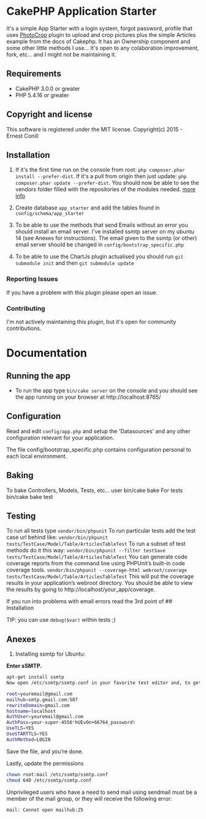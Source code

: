 # CakePHP Application Starter

It's a simple App Starter with a login system, forgot password, profile that uses [PhotoCrop](https://github.com/netusco/CakePhp-PhotoCrop) plugin to upload and crop pictures plus the simple Articles example from the docs of Cakephp. It has an Ownership component and some other little methods I use...
It's open to any colaboration improvement, fork, etc... and I might not be maintaining it.

## Requirements

* CakePHP 3.0.0 or greater
* PHP 5.4.16 or greater

## Copyright and license

This software is registered under the MIT license. Copyright(c) 2015 - Ernest Conill

## Installation

1. If it's the first time run on the console from root: `php composer.phar install --prefer-dist`. If it's a pull from origin then just update: `php composer.phar update --prefer-dist`. You should now be able to see the vendors folder filled with the repositories of the modules needed.
[more info](http://book.cakephp.org/3.0/en/installation.html)

2. Create database `app_starter` and add the tables found in `config/schema/app_starter`
3. To be able to use the methods that send Emails without an error you should install an email server.
I've installed ssmtp server on my ubuntu 14 (see Anexes for instructions).
The email given to the ssmtp (or other) email server should be changed in `config/bootstrap_specific.php`
4. To be able to use the ChartJs plugin actualised you should run `git submodule init` and then `git submodule update`

### Reporting Issues

If you have a problem with this plugin please open an issue.

### Contributing

I'm not actively maintaining this plugin, but it's open for community contributions.

# Documentation

## Running the app

* To run the app type `bin/cake server` on the console and you should see the app running on your browser at http://localhost:8765/

## Configuration

Read and edit `config/app.php` and setup the 'Datasources' and any other
configuration relevant for your application.

The file config/bootstrap_specific.php contains configuration personal to each local environment.


## Baking

To bake Controllers, Models, Tests, etc... user bin/cake bake
For tests bin/cake bake test <type> <name>


## Testing

To run all tests type `vendor/bin/phpunit`
To run particular tests add the test case url behind like: `vendor/bin/phpunit tests/TestCase/Model/Table/ArticlesTableTest`
To run a subset of test methods do it this way: `vendor/bin/phpunit --filter testSave tests/TestCase/Model/Table/ArticlesTableTest`
You can generate code coverage reports from the command line using PHPUnit’s built-in code coverage tools.
`vendor/bin/phpunit --coverage-html webroot/coverage tests/TestCase/Model/Table/ArticlesTableTest`
This will put the coverage results in your application’s webroot directory.
You should be able to view the results by going to http://localhost/your_app/coverage.

If you run into problems with email errors read the 3rd point of ## Installation

TIP: you can use `debug($var)` within tests ;)

## Anexes

1. Installing ssmtp for Ubuntu:

**Enter sSMTP.**

```sh
apt-get install ssmtp
Now open /etc/ssmtp/ssmtp.conf in your favorite text editor and, to get it working on an example gmail account, set it up like so:
```

```sh
root=youremail@gmail.com
mailhub=smtp.gmail.com:587
rewriteDomain=gmail.com
hostname=localhost
AuthUser=youremail@gmail.com
AuthPass=your-super-4556*hUEvOn+66764_password!
UseTLS=YES
UseSTARTTLS=YES
AuthMethod=LOGIN
```

Save the file, and you’re done.

Lastly, update the permissions

```sh
chown root:mail /etc/ssmtp/ssmtp.conf
chmod 640 /etc/ssmtp/ssmtp.conf
```

Unprivileged users who have a need to send mail using sendmail must be a member of the mail group, or they will receive the following error:

```sh
mail: Cannot open mailhub:25
```
